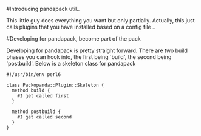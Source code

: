 #Introducing pandapack util..

This little guy does everything you want but only partially.  Actually, this just calls plugins that you have installed based on a config file .. 

#Developing for pandapack, become part of the pack

Developing for pandapack is pretty straight forward.  There are two build phases you can hook into, the first being 'build', the second being 'postbuild'.  Below is a skeleton class for pandapack

```perl6
#!/usr/bin/env perl6

class Packopanda::Plugin::Skeleton {
  method build {
    #I get called first
  }

  method postbuild {
    #I get called second
  }
}
```

